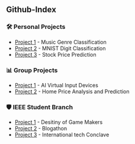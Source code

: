 ## Github-Index

### 🛠️ Personal Projects
- [Project 1](https://github.com/Sneh-Trivedi/Music-Genre-Classification) - Music Genre Classification
- [Project 2](https://github.com/Sneh-Trivedi/MNIST-Digit-Classification) - MNIST Digit Classification
- [Project 3](https://github.com/Sneh-Trivedi/Stock-Price-Prediction) - Stock Price Prediction

### 📊 Group Projects
- [Project 1](https://github.com/Sneh-Trivedi/AI_Virtual_Input_Devices) - AI Virtual Input Devices
- [Project 2](https://github.com/Sneh-Trivedi/Home-Price-Analysis-And-Prediction) - Home Price Analysis and Prediction

### 🛡️ IEEE Student Branch
- [Project 1](https://github.com/Sneh-Trivedi/DOGM_IEEE_BVM) - Desitiny of Game Makers
- [Project 2](https://github.com/Sneh-Trivedi/Blogathon_IEEE_BVM) - Blogathon
- [Project 3](https://github.com/Sneh-Trivedi/ITC_IEEE_BVM) - International tech Conclave
